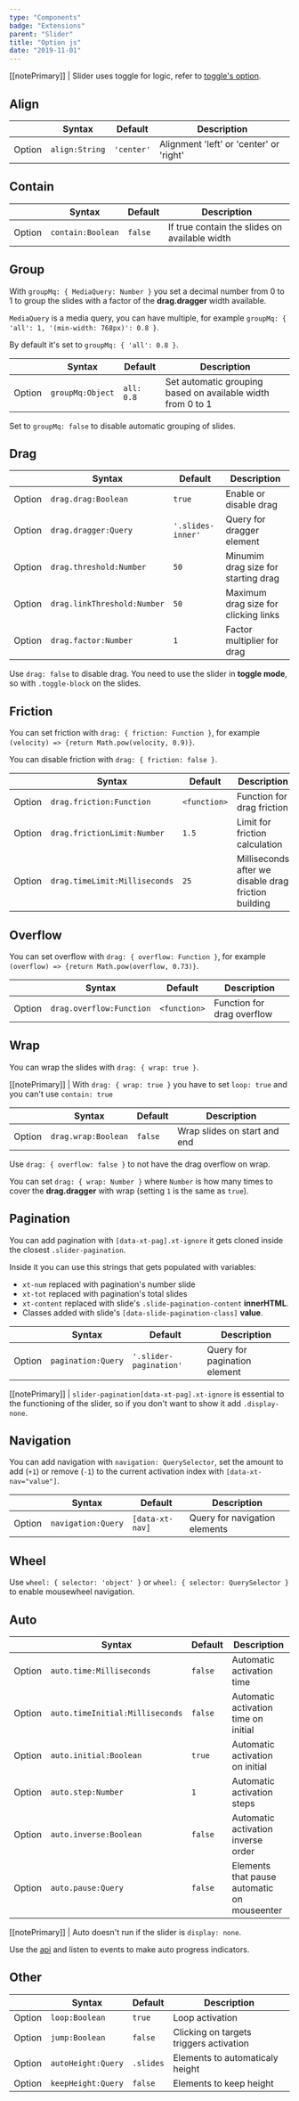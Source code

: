 ```yaml
---
type: "Components"
badge: "Extensions"
parent: "Slider"
title: "Option js"
date: "2019-11-01"
---
```


[[notePrimary]]
| Slider uses toggle for logic, refer to [toggle's option](/components/toggle/option-js).

## Align

<div class="table-scroll">

|                         | Syntax                                    | Default                       | Description                   |
| ----------------------- | ----------------------------------------- | ----------------------------- | ----------------------------- |
| Option                  | `align:String`                          | `'center'`        | Alignment 'left' or 'center' or 'right'           |

</div>

<demo>
  <demovanilla src="vanilla/components/slider/align-center">
  </demovanilla>
  <demovanilla src="vanilla/components/slider/align-left">
  </demovanilla>
  <demovanilla src="vanilla/components/slider/align-right">
  </demovanilla>
</demo>

## Contain

<div class="table-scroll">

|                         | Syntax                                    | Default                       | Description                   |
| ----------------------- | ----------------------------------------- | ----------------------------- | ----------------------------- |
| Option                  | `contain:Boolean`                          | `false`        | If true contain the slides on available width            |

</div>

<demo>
  <demovanilla src="vanilla/components/slider/contain-center">
  </demovanilla>
  <demovanilla src="vanilla/components/slider/contain-left">
  </demovanilla>
  <demovanilla src="vanilla/components/slider/contain-right">
  </demovanilla>
</demo>

## Group

With `groupMq: { MediaQuery: Number }` you set a decimal number from 0 to 1 to group the slides with a factor of the **drag.dragger** width available.

`MediaQuery` is a media query, you can have multiple, for example `groupMq: { 'all': 1, '(min-width: 768px)': 0.8 }`.

By default it's set to `groupMq: { 'all': 0.8 }`.

<div class="table-scroll">

|                         | Syntax                                    | Default                       | Description                   |
| ----------------------- | ----------------------------------------- | ----------------------------- | ----------------------------- |
| Option                  | `groupMq:Object`                          | `all: 0.8`        | Set automatic grouping based on available width from 0 to 1            |

</div>

<demo>
  <demovanilla src="vanilla/components/slider/group-responsive">
  </demovanilla>
</demo>

Set to `groupMq: false` to disable automatic grouping of slides.

<demo>
  <demovanilla src="vanilla/components/slider/group-false">
  </demovanilla>
</demo>

## Drag

<div class="table-scroll">

|                         | Syntax                                    | Default                       | Description                   |
| ----------------------- | ----------------------------------------- | ----------------------------- | ----------------------------- |
| Option                  | `drag.drag:Boolean`                          | `true`        | Enable or disable drag             |
| Option                  | `drag.dragger:Query`                          | `'.slides-inner'`        | Query for dragger element             |
| Option                  | `drag.threshold:Number`                          | `50`        | Minumim drag size for starting drag             |
| Option                  | `drag.linkThreshold:Number`                          | `50`        | Maximum drag size for clicking links             |
| Option                  | `drag.factor:Number`                          | `1`        | Factor multiplier for drag             |

</div>

Use `drag: false` to disable drag. You need to use the slider in **toggle mode**, so with `.toggle-block` on the slides.

<demo>
  <demovanilla src="vanilla/components/slider/toggle-css">
  </demovanilla>
  <demovanilla src="vanilla/components/slider/toggle-js">
  </demovanilla>
</demo>

## Friction

You can set friction with `drag: { friction: Function }`, for example `(velocity) => {return Math.pow(velocity, 0.9)}`.

You can disable friction with `drag: { friction: false }`.

<div class="table-scroll">

|                         | Syntax                                    | Default                       | Description                   |
| ----------------------- | ----------------------------------------- | ----------------------------- | ----------------------------- |
| Option                  | `drag.friction:Function`                          | `<function>`        | Function for drag friction             |
| Option                  | `drag.frictionLimit:Number`                          | `1.5`        | Limit for friction calculation             |
| Option                  | `drag.timeLimit:Milliseconds`                          | `25`        | Milliseconds after we disable drag friction building            |

</div>

<demo>
  <demovanilla src="vanilla/components/slider/friction-false">
  </demovanilla>
</demo>

## Overflow

You can set overflow with `drag: { overflow: Function }`, for example `(overflow) => {return Math.pow(overflow, 0.73)}`.

<div class="table-scroll">

|                         | Syntax                                    | Default                       | Description                   |
| ----------------------- | ----------------------------------------- | ----------------------------- | ----------------------------- |
| Option                  | `drag.overflow:Function`                          | `<function>`        | Function for drag overflow             |

</div>

## Wrap

You can wrap the slides with `drag: { wrap: true }`.

[[notePrimary]]
| With `drag: { wrap: true }` you have to set `loop: true` and you can't use `contain: true`

<div class="table-scroll">

|                         | Syntax                                    | Default                       | Description                   |
| ----------------------- | ----------------------------------------- | ----------------------------- | ----------------------------- |
| Option                  | `drag.wrap:Boolean`                          | `false`        | Wrap slides on start and end             |

</div>

<demo>
  <demovanilla src="vanilla/components/slider/wrap">
  </demovanilla>
  <demovanilla src="vanilla/components/slider/wrap-left">
  </demovanilla>
  <demovanilla src="vanilla/components/slider/wrap-right">
  </demovanilla>
</demo>

Use `drag: { overflow: false }` to not have the drag overflow on wrap.

You can set `drag: { wrap: Number }` where `Number` is how many times to cover the **drag.dragger** with wrap (setting `1` is the same as `true`).

<demo>
  <demovanilla src="vanilla/components/slider/wrap-overflow">
  </demovanilla>
</demo>

## Pagination

You can add pagination with `[data-xt-pag].xt-ignore` it gets cloned inside the closest `.slider-pagination`.

Inside it you can use this strings that gets populated with variables:

- `xt-num` replaced with pagination's number slide
- `xt-tot` replaced with pagination's total slides
- `xt-content` replaced with slide's `.slide-pagination-content` **innerHTML**.
- Classes added with slide's `[data-slide-pagination-class]` **value**.

<div class="table-scroll">

|                         | Syntax                                    | Default                       | Description                   |
| ----------------------- | ----------------------------------------- | ----------------------------- | ----------------------------- |
| Option                  | `pagination:Query`                          | `'.slider-pagination'`        | Query for pagination element             |

</div>

<script type="text/plain" class="language-markup">
  <nav class="slider-pagination">
    <button type="button" class="btn btn-default xt-ignore" data-xt-pag title="Slide xt-num">
      xt-num of xt-tot
    </button>
  </nav>
</script>

[[notePrimary]]
| `slider-pagination[data-xt-pag].xt-ignore` is essential to the functioning of the slider, so if you don't want to show it add `.display-none`.

<demo>
  <demovanilla src="vanilla/components/slider/pagination">
  </demovanilla>
</demo>

## Navigation

You can add navigation with `navigation: QuerySelector`, set the amount to add (`+1`) or remove (`-1`) to the current activation index with `[data-xt-nav="value"]`.

<div class="table-scroll">

|                         | Syntax                                    | Default                       | Description                   |
| ----------------------- | ----------------------------------------- | ----------------------------- | ----------------------------- |
| Option                  | `navigation:Query`                          | `[data-xt-nav]`        | Query for navigation elements             |

</div>

<script type="text/plain" class="language-markup">
  <button type="button" class="btn btn-default" data-xt-nav="-1" title="Previous slide">
    <span class="icon-xt-chevron-left"></span>
  </button>
  <button type="button" class="btn btn-default" data-xt-nav="1" title="Next slide">
    <span class="icon-xt-chevron-right"></span>
  </button>
</script>

<demo>
  <demovanilla src="vanilla/components/slider/navigation">
  </demovanilla>
</demo>

## Wheel

Use `wheel: { selector: 'object' }` or `wheel: { selector: QuerySelector }` to enable mousewheel navigation.

<demo>
  <demovanilla src="vanilla/components/slider/wheel">
  </demovanilla>
</demo>

## Auto

<div class="table-scroll">

|                         | Syntax                                    | Default                       | Description                   |
| ----------------------- | ----------------------------------------- | ----------------------------- | ----------------------------- |
| Option                  | `auto.time:Milliseconds`                          | `false`        | Automatic activation time            |
| Option                  | `auto.timeInitial:Milliseconds`                          | `false`        | Automatic activation time on initial            |
| Option                  | `auto.initial:Boolean`                          | `true`        | Automatic activation on initial            |
| Option                  | `auto.step:Number`                          | `1`        | Automatic activation steps            |
| Option                  | `auto.inverse:Boolean`                          | `false`        | Automatic activation inverse order            |
| Option                  | `auto.pause:Query`                          | `false`        | Elements that pause automatic on mouseenter            |

</div>

[[notePrimary]]
| Auto doesn't run if the slider is `display: none`.

<demo>
  <demovanilla src="vanilla/components/slider/auto">
  </demovanilla>
</demo>

Use the [api](/components/slider/api#listen) and listen to events to make auto progress indicators.

<demo>
  <demovanilla src="vanilla/components/slider/progress">
  </demovanilla>
</demo>

## Other

<div class="table-scroll">

|                         | Syntax                                    | Default                       | Description                   |
| ----------------------- | ----------------------------------------- | ----------------------------- | ----------------------------- |
| Option                  | `loop:Boolean`                          | `true`        | Loop activation            |
| Option                  | `jump:Boolean`                          | `false`        | Clicking on targets triggers activation            |
| Option                  | `autoHeight:Query`                          | `.slides`        | Elements to automaticaly height            |
| Option                  | `keepHeight:Query`                          | `false`        | Elements to keep height            |

</div>

<demo>
  <demovanilla src="vanilla/components/slider/other">
  </demovanilla>
</demo>
